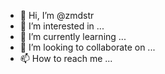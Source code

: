 - 👋 Hi, I’m @zmdstr
- 👀 I’m interested in ...
- 🌱 I’m currently learning ...
- 💞️ I’m looking to collaborate on ...
- 📫 How to reach me ...

<!---
zmdstr/zmdstr is a ✨ special ✨ repository because its `README.md` (this file) appears on your GitHub profile.
You can click the Preview link to take a look at your changes.
--->
